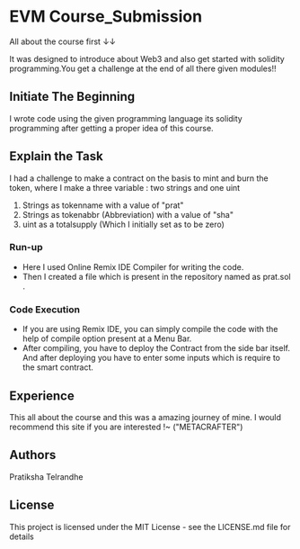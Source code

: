 # EVM Course_Submission
All about the course first ↓↓

It was designed to introduce about Web3 and also get started with solidity programming.You get a challenge at the end of all there given modules!!
## Initiate The Beginning
I wrote code using the given programming language its solidity programming after getting a proper idea of this course.
## Explain the Task
I had a challenge to make a contract on the basis to mint and burn the token, where I make a three variable : two strings and one uint
1. Strings as tokenname with a value of "prat"
2. Strings as tokenabbr (Abbreviation) with a value of "sha"
3. uint as a totalsupply (Which I initially set as to be zero)
### Run-up
* Here I used Online Remix IDE Compiler for writing the code.
* Then I created a file which is present in the repository named as prat.sol .
### Code Execution
* If you are using Remix IDE, you can simply compile the code with the help of compile option present at a Menu Bar.
* After compiling, you have to deploy the Contract from the side bar itself. And after deploying you have to enter some inputs which is require to the smart contract.
## Experience
This all about the course and this was a amazing journey of mine. I would recommend this site if you are interested !~ ("METACRAFTER")
## Authors
Pratiksha Telrandhe
## License
This project is licensed under the MIT License - see the LICENSE.md file for details
